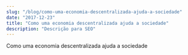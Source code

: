 ```yaml
---
slug: "/blog/como-uma-economia-descentralizada-ajuda-a-sociedade"
date: "2017-12-23"
title: "Como uma economia descentralizada ajuda a sociedade"
description: "Descrição para SEO"
---
```


Como uma economia descentralizada ajuda a sociedade